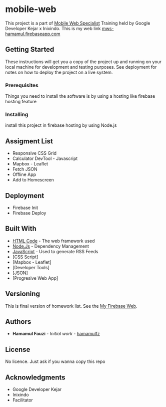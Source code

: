 # mobile-web

This project is a part of [Mobile Web Specialist](https://events.withgoogle.com/googledeveloperskejar/) Training held by Google Developer Kejar x Inixindo.
This is my web link [mws-hamamul.firebaseapp.com](https://mws-hamamul.firebaseapp.com/)


## Getting Started

These instructions will get you a copy of the project up and running on your local machine for development and testing purposes. See deployment for notes on how to deploy the project on a live system.


### Prerequisites

Things you need to install the software is by using a hosting like firebase hosting feature



### Installing

install this project in firebase hosting by using Node.js


## Assigment List

* Responsive CSS Grid
* Calculator DevTool - Javascript
* Mapbox - Leaflet
* Fetch JSON
* Offline App
* Add to Homescreen


## Deployment
* Firebase Init
* Firebase Deploy


## Built With

* [HTML Code](http://www.dropwizard.io/1.0.2/docs/) - The web framework used
* [Node.Js](https://maven.apache.org/) - Dependency Management
* [JavaScript](https://rometools.github.io/rome/) - Used to generate RSS Feeds
* [CSS Script]
* [Mapbox - Leaflet]
* [Developer Tools]
* [JSON]
* [Progresive Web App]


## Versioning

This is final version of homework list. See the [My Firebase Web](https://mws-hamamul.firebaseapp.com/). 

## Authors

* **Hamamul Fauzi** - *Initial work* - [hamamulfz](https://github.com/hamamulfz)


## License

No licence. Just ask if you wanna copy this repo

## Acknowledgments

* Google Developer Kejar
* Inixindo
* Facilitator
